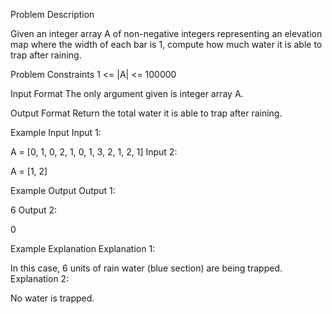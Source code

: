 Problem Description

Given an integer array A of non-negative integers representing an elevation map where the width of each bar is 1, compute how much water it is able to trap after raining.



Problem Constraints
1 <= |A| <= 100000



Input Format
The only argument given is integer array A.



Output Format
Return the total water it is able to trap after raining.



Example Input
Input 1:

 A = [0, 1, 0, 2, 1, 0, 1, 3, 2, 1, 2, 1]
Input 2:

 A = [1, 2]


Example Output
Output 1:

 6
Output 2:

 0


Example Explanation
Explanation 1:

 
 In this case, 6 units of rain water (blue section) are being trapped.
Explanation 2:

 No water is trapped.